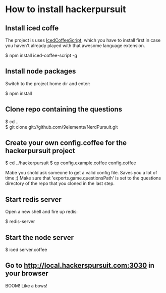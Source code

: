 # How to install hackerpursuit

## Install iced coffe
  
The project is uses [IcedCoffeeScript](http://maxtaco.github.com/coffee-script/), which you have to install first in case you haven't already played with that awesome language extension.

  $ npm install iced-coffee-script -g


## Install node packages
  
Switch to the project home dir and enter:
  
  $ npm install


## Clone repo containing the questions
  
  $ cd ..  
  $ git clone git://github.com/9elements/NerdPursuit.git


## Create your own config.coffee for the hackerpursuit project
  
  $ cd ../hackerpursuit
  $ cp config.example.coffee config.coffee

Mabe you shold ask someone to get a valid config file. Saves you a lot of time ;)
Make sure that 'exports.game.questionsPath' is set to the questions directory of the repo that you cloned in the last step.

## Start redis server

Open a new shell and fire up redis:

  $ redis-server

## Start the node server
  
  $ iced server.coffee


## Go to http://local.hackerspursuit.com:3030 in your browser

  BOOM! Like a bows!